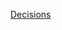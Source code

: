[Decisions](https://docs.google.com/document/d/18dqp9IlW_weJTTMOBeMRBo4WHQ3kSHYv_EAq1NdVAHc/edit?usp=sharing)

